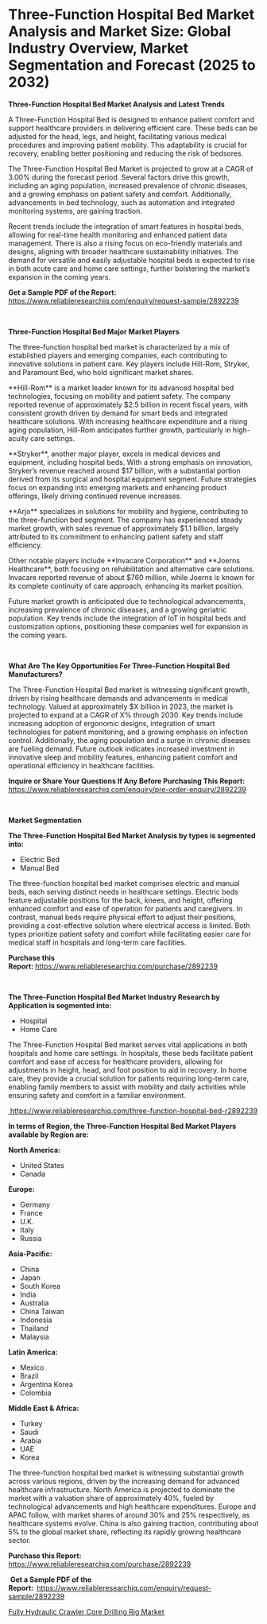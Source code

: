 <p><h1>Three-Function Hospital Bed Market Analysis and Market Size: Global Industry Overview, Market Segmentation and Forecast (2025 to 2032)</h1></p><p><strong>Three-Function Hospital Bed Market Analysis and Latest Trends</strong></p>
<p><p>A Three-Function Hospital Bed is designed to enhance patient comfort and support healthcare providers in delivering efficient care. These beds can be adjusted for the head, legs, and height, facilitating various medical procedures and improving patient mobility. This adaptability is crucial for recovery, enabling better positioning and reducing the risk of bedsores.</p><p>The Three-Function Hospital Bed Market is projected to grow at a CAGR of 3.00% during the forecast period. Several factors drive this growth, including an aging population, increased prevalence of chronic diseases, and a growing emphasis on patient safety and comfort. Additionally, advancements in bed technology, such as automation and integrated monitoring systems, are gaining traction.</p><p>Recent trends include the integration of smart features in hospital beds, allowing for real-time health monitoring and enhanced patient data management. There is also a rising focus on eco-friendly materials and designs, aligning with broader healthcare sustainability initiatives. The demand for versatile and easily adjustable hospital beds is expected to rise in both acute care and home care settings, further bolstering the market’s expansion in the coming years.</p></p>
<p><strong>Get a Sample PDF of the Report:&nbsp;</strong> <a href="https://www.reliableresearchiq.com/enquiry/request-sample/2892239?utm_campaign=2716&utm_medium=2&utm_source=Github&utm_content=ia&utm_term=15032025&utm_id=three-function-hospital-bed">https://www.reliableresearchiq.com/enquiry/request-sample/2892239</a></p>
<p>&nbsp;</p>
<p><strong>Three-Function Hospital Bed Major Market Players</strong></p>
<p><p>The three-function hospital bed market is characterized by a mix of established players and emerging companies, each contributing to innovative solutions in patient care. Key players include Hill-Rom, Stryker, and Paramount Bed, who hold significant market shares.</p><p>**Hill-Rom** is a market leader known for its advanced hospital bed technologies, focusing on mobility and patient safety. The company reported revenue of approximately $2.5 billion in recent fiscal years, with consistent growth driven by demand for smart beds and integrated healthcare solutions. With increasing healthcare expenditure and a rising aging population, Hill-Rom anticipates further growth, particularly in high-acuity care settings.</p><p>**Stryker**, another major player, excels in medical devices and equipment, including hospital beds. With a strong emphasis on innovation, Stryker’s revenue reached around $17 billion, with a substantial portion derived from its surgical and hospital equipment segment. Future strategies focus on expanding into emerging markets and enhancing product offerings, likely driving continued revenue increases.</p><p>**Arjo** specializes in solutions for mobility and hygiene, contributing to the three-function bed segment. The company has experienced steady market growth, with sales revenue of approximately $1.1 billion, largely attributed to its commitment to enhancing patient safety and staff efficiency.</p><p>Other notable players include **Invacare Corporation** and **Joerns Healthcare**, both focusing on rehabilitation and alternative care solutions. Invacare reported revenue of about $760 million, while Joerns is known for its complete continuity of care approach, enhancing its market position.</p><p>Future market growth is anticipated due to technological advancements, increasing prevalence of chronic diseases, and a growing geriatric population. Key trends include the integration of IoT in hospital beds and customization options, positioning these companies well for expansion in the coming years.</p></p>
<p>&nbsp;</p>
<p><strong>What Are The Key Opportunities For Three-Function Hospital Bed Manufacturers?</strong></p>
<p><p>The Three-Function Hospital Bed market is witnessing significant growth, driven by rising healthcare demands and advancements in medical technology. Valued at approximately $X billion in 2023, the market is projected to expand at a CAGR of X% through 2030. Key trends include increasing adoption of ergonomic designs, integration of smart technologies for patient monitoring, and a growing emphasis on infection control. Additionally, the aging population and a surge in chronic diseases are fueling demand. Future outlook indicates increased investment in innovative sleep and mobility features, enhancing patient comfort and operational efficiency in healthcare facilities.</p></p>
<p><strong>Inquire or Share Your Questions If Any Before Purchasing This Report:</strong> <a href="https://www.reliableresearchiq.com/enquiry/pre-order-enquiry/2892239?utm_campaign=2716&utm_medium=2&utm_source=Github&utm_content=ia&utm_term=15032025&utm_id=three-function-hospital-bed">https://www.reliableresearchiq.com/enquiry/pre-order-enquiry/2892239</a></p>
<p>&nbsp;</p>
<p><strong>Market Segmentation</strong></p>
<p><strong>The Three-Function Hospital Bed Market Analysis by types is segmented into:</strong></p>
<p><ul><li> Electric Bed</li><li>Manual Bed </li></ul></p>
<p><p>The three-function hospital bed market comprises electric and manual beds, each serving distinct needs in healthcare settings. Electric beds feature adjustable positions for the back, knees, and height, offering enhanced comfort and ease of operation for patients and caregivers. In contrast, manual beds require physical effort to adjust their positions, providing a cost-effective solution where electrical access is limited. Both types prioritize patient safety and comfort while facilitating easier care for medical staff in hospitals and long-term care facilities.</p></p>
<p><strong>Purchase this Report:&nbsp;</strong><a href="https://www.reliableresearchiq.com/purchase/2892239?utm_campaign=2716&utm_medium=2&utm_source=Github&utm_content=ia&utm_term=15032025&utm_id=three-function-hospital-bed">https://www.reliableresearchiq.com/purchase/2892239</a></p>
<p>&nbsp;</p>
<p><strong>The Three-Function Hospital Bed Market Industry Research by Application is segmented into:</strong></p>
<p><ul><li> Hospital</li><li>Home Care </li></ul></p>
<p><p>The Three-Function Hospital Bed market serves vital applications in both hospitals and home care settings. In hospitals, these beds facilitate patient comfort and ease of access for healthcare providers, allowing for adjustments in height, head, and foot position to aid in recovery. In home care, they provide a crucial solution for patients requiring long-term care, enabling family members to assist with mobility and daily activities while ensuring safety and comfort in a familiar environment.</p></p>
<p><a href="https://www.reliableresearchiq.com/three-function-hospital-bed-r2892239?utm_campaign=2716&utm_medium=2&utm_source=Github&utm_content=ia&utm_term=15032025&utm_id=three-function-hospital-bed">&nbsp;https://www.reliableresearchiq.com/three-function-hospital-bed-r2892239</a></p>
<p><strong>In terms of Region, the Three-Function Hospital Bed Market Players available by Region are:</strong></p>
<p>
    <p> <strong> North America: </strong>
        <ul>
            <li>United States</li>
            <li>Canada</li>
        </ul>
        </p> 
    <p> <strong> Europe: </strong>
        <ul>
            <li>Germany</li>
            <li>France</li>
            <li>U.K.</li>
            <li>Italy</li>
            <li>Russia</li>
        </ul>
        </p> 
    <p> <strong> Asia-Pacific: </strong>
        <ul>
            <li>China</li>
            <li>Japan</li>
            <li>South Korea</li>
            <li>India</li>
            <li>Australia</li>
            <li>China Taiwan</li>
            <li>Indonesia</li>
            <li>Thailand</li>
            <li>Malaysia</li>
        </ul>
        </p> 
    <p> <strong> Latin America: </strong>
        <ul>
            <li>Mexico</li>
            <li>Brazil</li>
            <li>Argentina Korea</li>
            <li>Colombia</li>
        </ul>
        </p> 
    <p> <strong> Middle East & Africa: </strong>
        <ul>
            <li>Turkey</li>
            <li>Saudi</li>
            <li>Arabia</li>
            <li>UAE</li>
            <li>Korea</li>
        </ul>
    </p>
    </p>
<p><p>The three-function hospital bed market is witnessing substantial growth across various regions, driven by the increasing demand for advanced healthcare infrastructure. North America is projected to dominate the market with a valuation share of approximately 40%, fueled by technological advancements and high healthcare expenditures. Europe and APAC follow, with market shares of around 30% and 25% respectively, as healthcare systems evolve. China is also gaining traction, contributing about 5% to the global market share, reflecting its rapidly growing healthcare sector.</p></p>
<p><strong>Purchase this Report: </strong><a href="https://www.reliableresearchiq.com/purchase/2892239?utm_campaign=2716&utm_medium=2&utm_source=Github&utm_content=ia&utm_term=15032025&utm_id=three-function-hospital-bed">https://www.reliableresearchiq.com/purchase/2892239</a></p>
<p>&nbsp;<strong>Get a Sample PDF of the Report:&nbsp;&nbsp;</strong><a href="https://www.reliableresearchiq.com/enquiry/request-sample/2892239?utm_campaign=2716&utm_medium=2&utm_source=Github&utm_content=ia&utm_term=15032025&utm_id=three-function-hospital-bed">https://www.reliableresearchiq.com/enquiry/request-sample/2892239</a></p>
<p><strong></strong></p>
<p><p><a href="https://github.com/stephaniwo144/Market-Research-Report-List-1/blob/main/fully-hydraulic-crawler-core-drilling-rig-market.md?utm_campaign=2716&utm_medium=2&utm_source=Github&utm_content=ia&utm_term=15032025&utm_id=three-function-hospital-bed">Fully Hydraulic Crawler Core Drilling Rig Market</a></p></p>